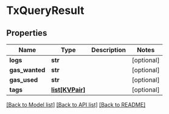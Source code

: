 # TxQueryResult

## Properties
Name | Type | Description | Notes
------------ | ------------- | ------------- | -------------
**logs** | **str** |  | [optional] 
**gas_wanted** | **str** |  | [optional] 
**gas_used** | **str** |  | [optional] 
**tags** | [**list[KVPair]**](KVPair.md) |  | [optional] 

[[Back to Model list]](../README.md#documentation-for-models) [[Back to API list]](../README.md#documentation-for-api-endpoints) [[Back to README]](../README.md)


